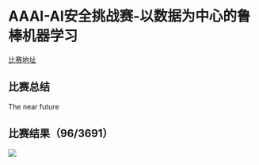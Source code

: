 #        AAAI-AI安全挑战赛-以数据为中心的鲁棒机器学习

[比赛地址](https://tianchi.aliyun.com/competition/entrance/531939/introduction?spm=5176.12281957.1004.1.4dc03eafFM5dLX)

## 比赛总结

The near future

## 比赛结果（96/3691）

![](https://github.com/panbo-bridge/competition/blob/main/AAAI-AI%E5%AE%89%E5%85%A8%E6%8C%91%E6%88%98%E8%B5%9B/index.png)
